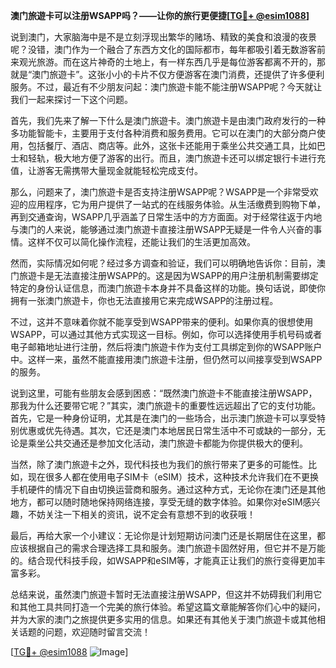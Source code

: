 **澳门旅遊卡可以注册WSAPP吗？——让你的旅行更便捷[[TG💪+ @esim1088](https://t.me/s/esim1088)]**

说到澳门，大家脑海中是不是立刻浮现出繁华的赌场、精致的美食和浪漫的夜景呢？没错，澳门作为一个融合了东西方文化的国际都市，每年都吸引着无数游客前来观光旅游。而在这片神奇的土地上，有一样东西几乎是每位游客都离不开的，那就是“澳门旅遊卡”。这张小小的卡片不仅方便游客在澳门消费，还提供了许多便利服务。不过，最近有不少朋友问起：澳门旅遊卡能不能注册WSAPP呢？今天就让我们一起来探讨一下这个问题。

首先，我们先来了解一下什么是澳门旅遊卡。澳门旅遊卡是由澳门政府发行的一种多功能智能卡，主要用于支付各种消费和服务费用。它可以在澳门的大部分商户使用，包括餐厅、酒店、商店等。此外，这张卡还能用于乘坐公共交通工具，比如巴士和轻轨，极大地方便了游客的出行。而且，澳门旅遊卡还可以绑定银行卡进行充值，让游客无需携带大量现金就能轻松完成支付。

那么，问题来了，澳门旅遊卡是否支持注册WSAPP呢？WSAPP是一个非常受欢迎的应用程序，它为用户提供了一站式的在线服务体验。从生活缴费到购物下单，再到交通查询，WSAPP几乎涵盖了日常生活中的方方面面。对于经常往返于内地与澳门的人来说，能够通过澳门旅遊卡直接注册WSAPP无疑是一件令人兴奋的事情。这样不仅可以简化操作流程，还能让我们的生活更加高效。

然而，实际情况如何呢？经过多方调查和验证，我们可以明确地告诉你：目前，澳门旅遊卡是无法直接注册WSAPP的。这是因为WSAPP的用户注册机制需要绑定特定的身份认证信息，而澳门旅遊卡本身并不具备这样的功能。换句话说，即使你拥有一张澳门旅遊卡，你也无法直接用它来完成WSAPP的注册过程。

不过，这并不意味着你就不能享受到WSAPP带来的便利。如果你真的很想使用WSAPP，可以通过其他方式实现这一目标。例如，你可以选择使用手机号码或者电子邮箱地址进行注册，然后将澳门旅遊卡作为支付工具绑定到你的WSAPP账户中。这样一来，虽然不能直接用澳门旅遊卡注册，但仍然可以间接享受到WSAPP的服务。

说到这里，可能有些朋友会感到困惑：“既然澳门旅遊卡不能直接注册WSAPP，那我为什么还要带它呢？”其实，澳门旅遊卡的重要性远远超出了它的支付功能。首先，它是一种身份证明，尤其是在澳门的一些场合，出示澳门旅遊卡可以享受特别优惠或优先待遇。其次，它还是澳门本地居民日常生活中不可或缺的一部分，无论是乘坐公共交通还是参加文化活动，澳门旅遊卡都能为你提供极大的便利。

当然，除了澳门旅遊卡之外，现代科技也为我们的旅行带来了更多的可能性。比如，现在很多人都在使用电子SIM卡（eSIM）技术，这种技术允许我们在不更换手机硬件的情况下自由切换运营商和服务。通过这种方式，无论你在澳门还是其他地方，都可以随时随地保持网络连接，享受无缝的数字体验。如果你对eSIM感兴趣，不妨关注一下相关的资讯，说不定会有意想不到的收获哦！

最后，再给大家一个小建议：无论你是计划短期访问澳门还是长期居住在这里，都应该根据自己的需求合理选择工具和服务。澳门旅遊卡固然好用，但它并不是万能的。结合现代科技手段，如WSAPP和eSIM等，才能真正让我们的旅行变得更加丰富多彩。

总结来说，虽然澳门旅遊卡暂时无法直接注册WSAPP，但这并不妨碍我们利用它和其他工具共同打造一个完美的旅行体验。希望这篇文章能解答你们心中的疑问，并为大家的澳门之旅提供更多实用的信息。如果还有其他关于澳门旅遊卡或其他相关话题的问题，欢迎随时留言交流！

[[TG💪+ @esim1088](https://t.me/s/esim1088) ![Image](https://i.postimg.cc/4NQfJmqS/Snipaste-2025-05-13-00-14-12.png)]